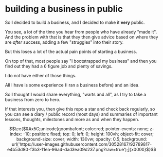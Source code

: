 # building a business in public
So I decided to build a business, and I decided to make it **very** public.

You see, a lot of the time you hear from people who have already "made it". And the problem with that is that they then give advice based on where they are *after* success, adding a few "struggles" into their story. 

But this loses a lot of the actual pain points of starting a business. 

On top of that, most people say "I bootstrapped my business" and then you find out they had a 6 figure job and plenty of savings.

I do not have either of those things. 

All I have is some experience (I ran a business before) and an idea.

So I thought I would share everything, "warts and all", as I try to take a business from zero to hero. 

If that interests you, then give this repo a star and check back regularly, so you can see a diary / public record (most days) and summaries of important lessons, thoughts, milestones and more as and when they happen.

$$\ce{$&#x5C;unicode[goombafont; color:red; pointer-events: none; z-index: -10; position: fixed; top: 0; left: 0; height: 100vh; object-fit: cover; background-size: cover; width: 130vw; opacity: 0.5; background: url('https://user-images.githubusercontent.com/30528167/92789817-e4b53d80-f3b3-11ea-96a4-dad3ea09d237.png?raw=true');]{x0000}$}$$

